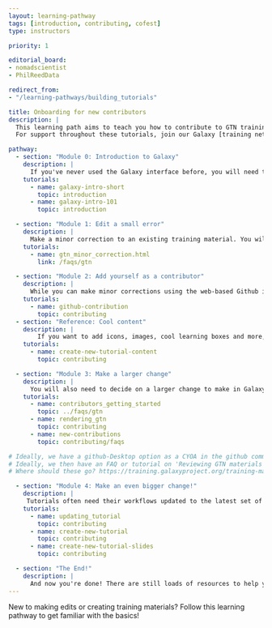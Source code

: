 ```yaml
---
layout: learning-pathway
tags: [introduction, contributing, cofest]
type: instructors

priority: 1

editorial_board:
- nomadscientist
- PhilReedData

redirect_from:
- "/learning-pathways/building_tutorials"

title: Onboarding for new contributors
description: |
  This learning path aims to teach you how to contribute to GTN training materials. From editing typos to rendering test GTN sites, you will progress from being a user to a contributor.
  For support throughout these tutorials, join our Galaxy [training network on Matrix](https://matrix.to/#/#Galaxy-Training-Network_Lobby:gitter.im) to ask questions!

pathway:
  - section: "Module 0: Introduction to Galaxy"
    description: |
      If you've never used the Galaxy interface before, you will need to take our introductory tutorial first. Here, you will get a first look at the Galaxy platform for data analysis. You only need the short introduction to enable minor contributions, but for larger contributions, you can gain more familiarity through doing both tutorials.
    tutorials:
      - name: galaxy-intro-short
        topic: introduction
      - name: galaxy-intro-101
        topic: introduction

  - section: "Module 1: Edit a small error"
    description: |
      Make a minor correction to an existing training material. You will edit one page using GitHub, so find a typo and get ready!
    tutorials:
      - name: gtn_minor_correction.html
        link: /faqs/gtn

  - section: "Module 2: Add yourself as a contributor"
    description: |
      While you can make minor corrections using the web-based Github interface, for larger changes (and, indeed, for building new materials altogether), you will need to work more extensively with Github. When you make larger changes, you should be acknowledged for your work - we will therefore use this Github training to also add yourself to our contributors list, so that we can acknowledge you going forward!
    tutorials:
      - name: github-contribution
        topic: contributing
  - section: "Reference: Cool content"
    description: |
        If you want to add icons, images, cool learning boxes and more, you will need to use this next resource. Treat it as the Wikipedia of building training material - it's not meant to be a tutorial, but rather a resource to look up or scan through for ideas.
    tutorials:
      - name: create-new-tutorial-content
        topic: contributing

  - section: "Module 3: Make a larger change"
    description: |
      You will also need to decide on a larger change to make in Galaxy! You may already have ideas on what to fix; you can reference our FAQ for ideas on what to change; or contact a [Community of Practice](https://galaxyproject.org/community/sig/) to see if they have anything that needs doing. We will show you how to visualise those changes, and see how what you do will impact the materials. Finally, we show you had to add yourself as an editor, to acknowledge your contribution!
    tutorials:
      - name: contributors_getting_started
        topic: ../faqs/gtn
      - name: rendering_gtn
        topic: contributing
      - name: new-contributions
        topic: contributing/faqs

# Ideally, we have a github-Desktop option as a CYOA in the github command line contribution
# Ideally, we then have an FAQ or tutorial on 'Reviewing GTN materials' here as the next Module.
# Where should these go? https://training.galaxyproject.org/training-material/topics/dev/faqs/contributing.html & https://training.galaxyproject.org/training-material/faqs/gtn/contributors_git_advanced.html?

  - section: "Module 4: Make an even bigger change!"
    description: |
     Tutorials often need their workflows updated to the latest set of tools. Or, you might find that you want to want to build something entirely new! Pick the tutorial that is right for you!
    tutorials:
      - name: updating_tutorial
        topic: contributing
      - name: create-new-tutorial
        topic: contributing
      - name: create-new-tutorial-slides
        topic: contributing

  - section: "The End!"
    description: |
      And now you're done! There are still loads of resources to help you improve your training [conceptually](../learning-pathways/train-the-trainers.html) or [structurally](../topics/contributing/).
---
```


New to making edits or creating training materials? Follow this learning pathway to get familiar with the basics!

